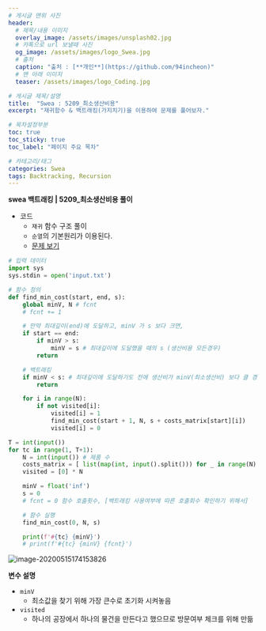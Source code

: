 ```yaml
---
# 게시글 맨위 사진
header:
  # 제목/내용 이미지
  overlay_image: /assets/images/unsplash02.jpg
  # 카톡으로 url 보낼때 사진
  og_image: /assets/images/logo_Swea.jpg
  # 출처
  caption: "출처 : [**개인**](https://github.com/94incheon)"
  # 맨 아래 이미지
  teaser: /assets/images/logo_Coding.jpg

# 게시글 제목/설명
title:  "Swea : 5209_최소생산비용"
excerpt: "재귀함수 & 백트래킹(가지치기)을 이용하여 문제를 풀어보자."

# 목차설정부분
toc: true
toc_sticky: true
toc_label: "페이지 주요 목차"

# 카테고리/태그
categories: Swea
tags: Backtracking, Recursion
---
```


**swea 백트래킹 | 5209_최소생산비용 풀이**



- 코드
  - `재귀` 함수 구조 풀이
  - `순열`의 기본원리가 이용된다.
  - [문제 보기](https://swexpertacademy.com/main/learn/course/subjectDetail.do?courseId=AVuPDYSqAAbw5UW6&subjectId=AWUYGf7K180DFAVT#)

```python
# 입력 데이터
import sys
sys.stdin = open('input.txt')

# 함수 정의
def find_min_cost(start, end, s):
    global minV, N # fcnt
    # fcnt += 1

    # 만약 최대깊이(end)에 도달하고, minV 가 s 보다 크면,
    if start == end:
        if minV > s:
            minV = s # 최대깊이에 도달했을 때의 s (생산비용 모든경우)
        return

	# 백트래킹
    if minV < s: # 최대깊이에 도달하기도 전에 생산비가 minV(최소생산비) 보다 클 경우
        return

    for i in range(N):
        if not visited[i]:
            visited[i] = 1
            find_min_cost(start + 1, N, s + costs_matrix[start][i])
            visited[i] = 0

T = int(input())
for tc in range(1, T+1):
    N = int(input()) # 제품 수
    costs_matrix = [ list(map(int, input().split())) for _ in range(N) ]
    visited = [0] * N

    minV = float('inf')
    s = 0
    # fcnt = 0 함수 호출횟수, [백트래킹 사용여부에 따른 호출회수 확인하기 위해서]

    # 함수 실행
    find_min_cost(0, N, s)

    print(f'#{tc} {minV}')
    # print(f'#{tc} {minV} {fcnt}')
```



![image-20200515174153826](/assets/images/Swea/image-20200515174153826.png)

**변수 설명**

- `minV`
  - 최소값을 찾기 위해 가장 큰수로 초기화 시켜놓음
- `visited`
  - 하나의 공장에서 하나의 물건을 만든다고 했으므로 방문여부 체크를 위해 만듦
